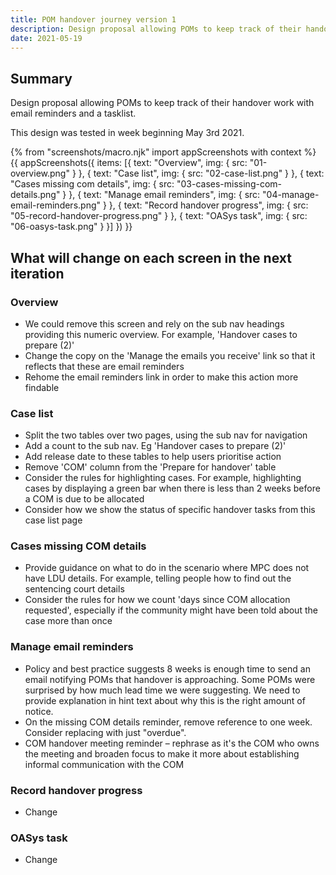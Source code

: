 ```yaml
---
title: POM handover journey version 1
description: Design proposal allowing POMs to keep track of their handover work with email reminders and a tasklist.
date: 2021-05-19
---
```


## Summary

Design proposal allowing POMs to keep track of their handover work with email reminders and a tasklist.

This design was tested in week beginning May 3rd 2021.


{% from "screenshots/macro.njk" import appScreenshots with context %}
{{ appScreenshots({
  items: [{
      text: "Overview",
      img: { src: "01-overview.png" }
    }, {
      text: "Case list",
      img: { src: "02-case-list.png" }
    }, {
      text: "Cases missing com details",
      img: { src: "03-cases-missing-com-details.png" }
    }, {
      text: "Manage email reminders",
      img: { src: "04-manage-email-reminders.png" }
    }, {
      text: "Record handover progress",
      img: { src: "05-record-handover-progress.png" }
    }, {
      text: "OASys task",
      img: { src: "06-oasys-task.png" }
    }]
}) }}

## What will change on each screen in the next iteration

### Overview

* We could remove this screen and rely on the sub nav headings providing this numeric overview. For example, 'Handover cases to prepare (2)'
* Change the copy on the 'Manage the emails you receive' link so that it reflects that these are email reminders
* Rehome the email reminders link in order to make this action more findable

### Case list

* Split the two tables over two pages, using the sub nav for navigation
* Add a count to the sub nav. Eg 'Handover cases to prepare (2)'
* Add release date to these tables to help users prioritise action
* Remove 'COM' column from the 'Prepare for handover' table
* Consider the rules for highlighting cases. For example, highlighting cases by displaying a green bar when there is less than 2 weeks before a COM is due to be allocated
* Consider how we show the status of specific handover tasks from this case list page


### Cases missing COM details

* Provide guidance on what to do in the scenario where MPC does not have LDU details. For example, telling people how to find out the sentencing court details
* Consider the rules for how we count 'days since COM allocation requested', especially if the community might have been told about the case more than once  

### Manage email reminders

* Policy and best practice suggests 8 weeks is enough time to send an email notifying POMs that handover is approaching. Some POMs were surprised by how much lead time we were suggesting. We need to provide explanation in hint text about why this is the right amount of notice.
* On the missing COM details reminder, remove reference to one week. Consider replacing with just "overdue".
* COM handover meeting reminder – rephrase as it's the COM who owns the meeting and broaden focus to make it more about establishing informal communication with the COM

### Record handover progress

* Change

### OASys task

* Change
